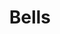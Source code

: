 ---
title: 'Bells'
description: 'Lorem ipsum dolor sit amet consectetur adipisicing elit. Obcaecati sint cumque voluptatem cupiditate odit corporis.'
price: 29
---